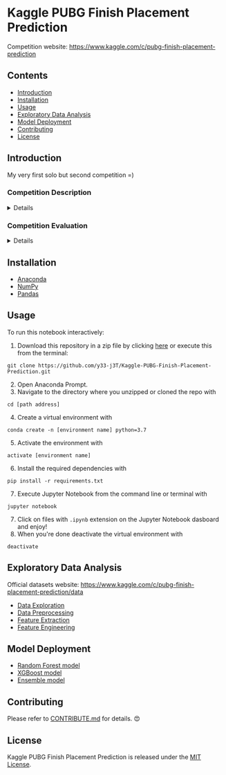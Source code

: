 # Kaggle PUBG Finish Placement Prediction
Competition website: https://www.kaggle.com/c/pubg-finish-placement-prediction

## Contents
- [Introduction](#Introduction)
- [Installation](#Installation)
- [Usage](#Usage)
- [Exploratory Data Analysis](#Exploratory-Data-Analysis)
- [Model Deployment](#Model-Deployment)
- [Contributing](#Contributing)
- [License](#License)

## Introduction
My very first solo but second competition =)

### Competition Description
<details>
<summary>Details</summary>
  
> So, where we droppin' boys and girls?
>
> Battle Royale-style video games have taken the world by storm. 100 players are dropped onto an island empty-handed and must explore, 
scavenge, and eliminate other players until only one is left standing, all while the play zone continues to shrink.
>
> PlayerUnknown's BattleGrounds (PUBG) has enjoyed massive popularity. With over 50 million copies sold, it's the fifth best selling 
game of all time, and has millions of active monthly players.
>
> The team at PUBG has made official game data available for the public to explore and scavenge outside of "The Blue Circle." This competition is not an official or affiliated PUBG site - Kaggle collected data made possible through the PUBG Developer API.
>
> You are given over 65,000 games' worth of anonymized player data, split into training and testing sets, and asked to predict final placement from final in-game stats and initial player ratings.
>
>What's the best strategy to win in PUBG? Should you sit in one spot and hide your way into victory, or do you need to be the top shot? Let's let the data do the talking!

*from [competition website...](https://www.kaggle.com/c/pubg-finish-placement-prediction)*

</details>

### Competition Evaluation
<details>
<summary>Details</summary>
  
> Submissions are evaluated on [Mean Absolute Error](https://en.wikipedia.org/wiki/Mean_absolute_error) between your predicted `winPlacePerc` and the observed `winPlacePerc`.
>
> Submission File
> For each Id in the test set, you must predict their placement as a percentage (0 for last, 1 for first place) for the `winPlacePerc` variable. The file should contain a header and have the following format:
> ``` markdown
> Id,winPlacePerc
> 47734,0
> 47735,0.5
> 47736,0
> 47737,1
> etc.
> ```
> See `sample_submission.csv` on the [data page](https://www.kaggle.com/c/pubg-finish-placement-prediction/data) for a full sample submission.
  
*from [competition website...](https://www.kaggle.com/c/pubg-finish-placement-prediction)*

</details>

## Installation
- [Anaconda](https://www.anaconda.com/distribution/)
- [NumPy](http://www.numpy.org/)
- [Pandas](http://pandas.pydata.org/)

## Usage
To run this notebook interactively:

1. Download this repository in a zip file by clicking [here](https://github.com/y33-j3T/Kaggle-PUBG-Finish-Placement-Prediction/archive/master.zip) or execute this from the terminal: 
```
git clone https://github.com/y33-j3T/Kaggle-PUBG-Finish-Placement-Prediction.git 
```
2. Open Anaconda Prompt.
3. Navigate to the directory where you unzipped or cloned the repo with
```
cd [path address]
```
4. Create a virtual environment with
```
conda create -n [environment name] python=3.7
```
5. Activate the environment with 
```
activate [environment name]
```
6. Install the required dependencies with
```
pip install -r requirements.txt
```
7. Execute Jupyter Notebook from the command line or terminal with
```
jupyter notebook
```
7. Click on files with `.ipynb` extension on the Jupyter Notebook dasboard and enjoy!
8. When you're done deactivate the virtual environment with 
```
deactivate
```

## Exploratory Data Analysis
Official datasets website: https://www.kaggle.com/c/pubg-finish-placement-prediction/data
- [Data Exploration]()
- [Data Preprocessing]()
- [Feature Extraction]()
- [Feature Engineering]()

## Model Deployment
- [Random Forest model](./pubg-finish-placement-prediction-rf.ipynb)
- [XGBoost model](./pubg-finish-placement-prediction-xgb.ipynb)
- [Ensemble model](./pubg-finish-placement-prediction-ensemble.ipynb)

## Contributing
Please refer to [CONTRIBUTE.md](./CONTRIBUTE.md) for details. :heart_eyes:

## License
Kaggle PUBG Finish Placement Prediction is released under the [MIT License](./LICENSE).

